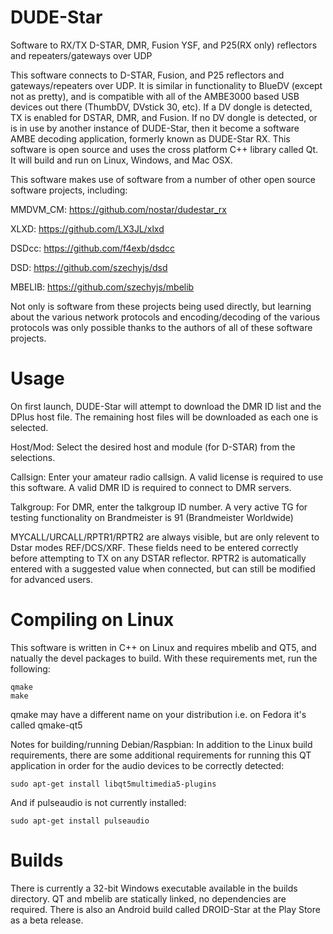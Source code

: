 # DUDE-Star
Software to RX/TX D-STAR, DMR, Fusion YSF, and P25(RX only) reflectors and repeaters/gateways over UDP

This software connects to D-STAR, Fusion, and P25 reflectors and gateways/repeaters over UDP.  It is similar in functionality to BlueDV (except not as pretty), and is compatible with all of the AMBE3000 based USB devices out there (ThumbDV, DVstick 30, etc). If a DV dongle is detected, TX is enabled for DSTAR, DMR, and Fusion.  If no DV dongle is detected, or is in use by another instance of DUDE-Star, then it become a software AMBE decoding application, formerly known as DUDE-Star RX. This software is open source and uses the cross platform C++ library called Qt.  It will build and run on Linux, Windows, and Mac OSX.

This software makes use of software from a number of other open source software projects, including:

MMDVM_CM: https://github.com/nostar/dudestar_rx

XLXD: https://github.com/LX3JL/xlxd

DSDcc: https://github.com/f4exb/dsdcc

DSD: https://github.com/szechyjs/dsd

MBELIB: https://github.com/szechyjs/mbelib

Not only is software from these projects being used directly, but learning about the various network protocols and encoding/decoding of the various protocols was only possible thanks to the authors of all of these software projects.

# Usage
On first launch, DUDE-Star will attempt to download the DMR ID list and the DPlus host file.  The remaining host files will be downloaded as each one is selected.

Host/Mod: Select the desired host and module (for D-STAR) from the selections.

Callsign:  Enter your amateur radio callsign.  A valid license is required to use this software.  A valid DMR ID is required to connect to DMR servers.

Talkgroup:  For DMR, enter the talkgroup ID number.  A very active TG for testing functionality on Brandmeister is 91 (Brandmeister Worldwide)

MYCALL/URCALL/RPTR1/RPTR2 are always visible, but are only relevent to Dstar modes REF/DCS/XRF.  These fields need to be entered correctly before attempting to TX on any DSTAR reflector.  RPTR2 is automatically entered with a suggested value when connected, but can still be modified for advanced users.

# Compiling on Linux
This software is written in C++ on Linux and requires mbelib and QT5, and natually the devel packages to build.  With these requirements met, run the following:
```
qmake
make
```
qmake may have a different name on your distribution i.e. on Fedora it's called qmake-qt5

Notes for building/running Debian/Raspbian:  In addition to the Linux build requirements, there are some additional requirements for running this QT application in order for the audio devices to be correctly detected:
```
sudo apt-get install libqt5multimedia5-plugins
```
And if pulseaudio is not currently installed:
```
sudo apt-get install pulseaudio
```

# Builds
There is currently a 32-bit Windows executable available in the builds directory.  QT and mbelib are statically linked, no dependencies are required.
There is also an Android build called DROID-Star at the Play Store as a beta release.

